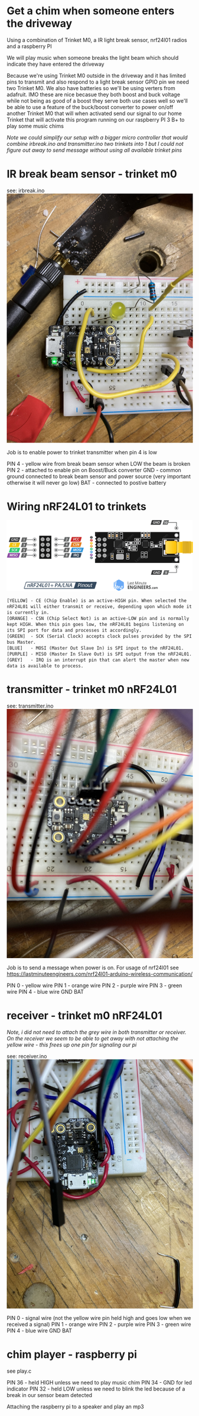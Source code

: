 # Get a chim when someone enters the driveway

Using a combination of Trinket M0, a IR light break sensor, nrf24l01 radios and a raspberry PI


We will play music when someone breaks the light beam which should indicate they have entered the driveway


Because we're using Trinket M0 outside in the driveway and it has limited pins to transmit and also respond to a 
light break sensor GPIO pin we need two Trinket M0.   We also have batteries so we'll be using verters from adafruit.
IMO these are nice becasue they both boost and buck voltage while not being as good of a boost they serve both use cases
well so we'll be able to use a feature of the buck/boost converter to power on/off another Trinket M0 that will when activated
send our signal to our home Trinket that will activate this program running on our raspberry PI 3 B+ to play some music chims

*Note we could simplify our setup with a bigger micro controller that would combine irbreak.ino and transmitter.ino two trinkets into 1 but I could not figure out away to send message without using all available trinket pins*

# IR break beam sensor - trinket m0 
see: irbreak.ino
![alt text](https://github.com/taf2/alert-sensor/blob/master/images/ir-break-beam.jpg?raw=true)

Job is to enable power to trinket transmitter when pin 4 is low

PIN 4 - yellow wire from break beam sensor when LOW the beam is broken
PIN 2 - attached to enable pin on Boost/Buck converter
GND   - common ground connected to break beam sensor and power source (very important otherwise it will never go low)
BAT   - connected to postive battery

# Wiring nRF24L01 to trinkets
![alt text](https://github.com/taf2/alert-sensor/blob/master/images/Pinout-nRF24L01-PA-LNA-External-Antenna-Wireless-Transceiver-Module.png?raw=true)

```
[YELLOW] - CE (Chip Enable) is an active-HIGH pin. When selected the nRF24L01 will either transmit or receive, depending upon which mode it is currently in.
[ORANGE] - CSN (Chip Select Not) is an active-LOW pin and is normally kept HIGH. When this pin goes low, the nRF24L01 begins listening on its SPI port for data and processes it accordingly.
[GREEN]  - SCK (Serial Clock) accepts clock pulses provided by the SPI bus Master.
[BLUE]   - MOSI (Master Out Slave In) is SPI input to the nRF24L01.
[PURPLE] - MISO (Master In Slave Out) is SPI output from the nRF24L01.
[GREY]   - IRQ is an interrupt pin that can alert the master when new data is available to process.
```

# transmitter - trinket m0 nRF24L01

see: transmitter.ino
![alt text](https://github.com/taf2/alert-sensor/blob/master/images/transmitter.jpg?raw=true)

Job is to send a message when power is on.  For usage of nrf24l01 see https://lastminuteengineers.com/nrf24l01-arduino-wireless-communication/

PIN 0 - yellow wire
PIN 1 - orange wire
PIN 2 - purple wire
PIN 3 - green wire
PIN 4 - blue wire
GND
BAT

# receiver - trinket m0 nRF24L01
*Note, i did not need to attach the grey wire in both transmitter or receiver.   On the receiver we seem to be able to get away with not attaching the yellow wire - this frees up one pin for signaling our pi*

see: receiver.ino
![alt text](https://github.com/taf2/alert-sensor/blob/master/images/receiver.jpg?raw=true)

PIN 0 - signal wire (not the yellow wire pin held high and goes low when we received a signal)
PIN 1 - orange wire
PIN 2 - purple wire
PIN 3 - green wire
PIN 4 - blue wire
GND
BAT

# chim player - raspberry pi

see play.c

PIN 36 - held HIGH unless we need to play music chim
PIN 34 - GND for led indicator
PIN 32 - held LOW unless we need to blink the led because of a break in our sensor beam detected


Attaching the raspberry pi to a speaker and play an mp3
